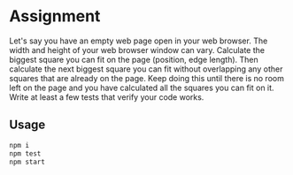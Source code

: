 # Assignment

Let's say you have an empty web page open in your web browser. The width and height of your web browser window can vary. Calculate the biggest square you can fit on the page (position, edge length). Then calculate the next biggest square you can fit without overlapping any other squares that are already on the page. Keep doing this until there is no room left on the page and you have calculated all the squares you can fit on it. Write at least a few tests that verify your code works.

## Usage

 ```bash
 npm i
 npm test
 npm start
 ```
